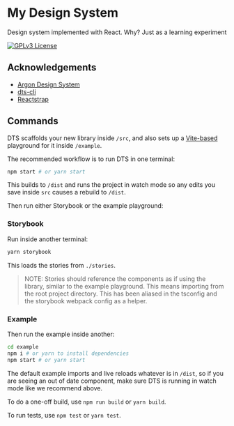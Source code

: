 # My Design System

Design system implemented with React. Why? Just as a learning experiment

[![GPLv3 License](https://img.shields.io/badge/License-GPL%20v3-yellow.svg)](https://opensource.org/licenses/)

## Acknowledgements

- [Argon Design System](https://github.com/creativetimofficial/argon-design-system)
- [dts-cli](https://github.com/weiran-zsd/dts-cli)
- [Reactstrap](https://github.com/reactstrap/reactstrap)

## Commands

DTS scaffolds your new library inside `/src`, and also sets up a [Vite-based](https://vitejs.dev) playground for it inside `/example`.

The recommended workflow is to run DTS in one terminal:

```bash
npm start # or yarn start
```

This builds to `/dist` and runs the project in watch mode so any edits you save inside `src` causes a rebuild to `/dist`.

Then run either Storybook or the example playground:

### Storybook

Run inside another terminal:

```bash
yarn storybook
```

This loads the stories from `./stories`.

> NOTE: Stories should reference the components as if using the library, similar to the example playground. This means importing from the root project directory. This has been aliased in the tsconfig and the storybook webpack config as a helper.

### Example

Then run the example inside another:

```bash
cd example
npm i # or yarn to install dependencies
npm start # or yarn start
```

The default example imports and live reloads whatever is in `/dist`, so if you are seeing an out of date component, make sure DTS is running in watch mode like we recommend above.

To do a one-off build, use `npm run build` or `yarn build`.

To run tests, use `npm test` or `yarn test`.
